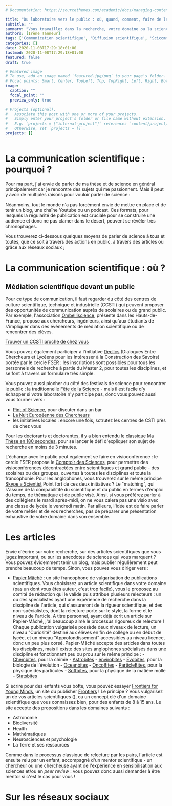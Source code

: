 ```yaml
---
# Documentation: https://sourcethemes.com/academic/docs/managing-content/

title: "Du laboratoire vers le public : où, quand, comment, faire de la communication scientifique ?"
subtitle: ""
summary: "Vous travaillez dans la recherche, votre domaine ou la science en général vous passionne, et vous cherchez à diffuser vos connaissances et votre enthousiasme auprès d'un large public ? Voici quelques pistes."
authors: [Irène Tanneur]
tags: ['Communication scientifique', 'Diffusion scientifique', 'Scicomm']
categories: []
date: 2020-11-08T17:29:18+01:00
lastmod: 2020-11-08T17:29:18+01:00
featured: false
draft: true

# Featured image
# To use, add an image named `featured.jpg/png` to your page's folder.
# Focal points: Smart, Center, TopLeft, Top, TopRight, Left, Right, BottomLeft, Bottom, BottomRight.
image:
  caption: ""
  focal_point: ""
  preview_only: true

# Projects (optional).
#   Associate this post with one or more of your projects.
#   Simply enter your project's folder or file name without extension.
#   E.g. `projects = ["internal-project"]` references `content/project/deep-learning/index.md`.
#   Otherwise, set `projects = []`.
projects: []
---
```


# La communication scientifique : pourquoi ?

Pour ma part, j'ai envie de parler de ma thèse et de science en général principalement car je rencontre des sujets qui me passionnent. Mais il peut y avoir de multiples raisons pour vouloir parler de science :

Néanmoins, tout le monde n'a pas forcément envie de mettre en place et de tenir un blog, une chaîne Youtube ou un podcast. Ces formats, pour lesquels la régularité de publication est cruciale pour se construire une audience et donc ne pas clamer dans le désert, peuvent se révéler très chronophages.

Vous trouverez ci-dessous quelques moyens de parler de science à tous et toutes, que ce soit à travers des actions en public, à travers des articles ou grâce aux réseaux sociaux ; 

# La communication scientifique : où ?

## Médiation scientifique devant un public

Pour ce type de communication, il faut regarder du côté des centres de culture scientifique, technique et industrielle (CCSTI) qui peuvent proposer des opportunités de communication auprès de scolaires ou du grand public. Par exemple, l'association [Ombelliscience](https://ombelliscience.fr/missions/axe1), présente dans les Hauts-de-France, propose aux chercheurs, ingénieurs, ainsi qu'aux étudiants de s'impliquer dans des évènements de médiation scientifique ou de rencontrer des élèves.

[Trouver un CCSTI proche de chez vous](https://eduscol.education.fr/cid46773/liste-des-centres-sciences-ccsti-par-academie.html)

Vous pouvez également participer à l'initiative [Declics](http://www.cerclefser.org/fr/declics/) (Dialogues Entre Chercheurs et Lycéens pour les Intéresser à la Construction des Savoirs) portée par le cercle FSER : les inscriptions sont possibles pour tous les personnels de recherche à partie du Master 2, pour toutes les disciplines, et se font à travers un formulaire très simple.

Vous pouvez aussi piocher du côté des festivals de science pour rencontrer le public : la traditionnelle [Fête de la Science](https://www.fetedelascience.fr/) - mais il est facile d'y échapper si votre laboratoire n'y participe pas, donc vous pouvez aussi vous tourner vers :

- [Pint of Science](https://pintofscience.fr), pour discuter dans un bar
- [La Nuit Européenne des Chercheurs](https://nuitdeschercheurs-france.eu/?2020#home)
- les initiatives locales : encore une fois, sctrutez les centres de CSTI près de chez vous

Pour les doctorants et doctorantes, il y a bien entendu le classique [Ma Thèse en 180 secondes](https://mt180.fr/), pour se lancer le défi d'expliquer son sujet de recherche en moins de 3 minutes.

L'échange avec le public peut également se faire en visioconférence : le cercle FSER propose le [Comptoir des Sciences](http://www.cerclefser.org/fr/comptoir-des-sciences/), pour permettre des visioconférences décontractées entre scientifiques et grand public - des scolaires ou des groupes, ouvertes à toutes les disciplines et toute la francophonie.
Pour les anglophones, vous trouverez sur le même principe [Skype a Scientist](https://www.skypeascientist.com/get-involved.html)
Point fort de ces deux initiatives ? Le "matching", qui s'assure de la compabilitité du scientifique et du public en termes d'emploi du temps, de thématique et de public visé. Ainsi, si vous préférez parler à des collégiens le mardi après-midi, on ne vous calera pas une visio avec une classe de lycée le vendredi 
matin. Par ailleurs, l'idée est de faire parler de votre métier et de vos recherches, pas de préparer une présentation exhaustive de votre domaine dans son ensemble.

# Les articles

Envie d'écrire sur votre recherche, sur des articles scientifiques que vous jugez important, ou sur les anecdotes de sciences qui vous marquent ? Vous pouvez évidemment tenir un blog, mais publier régulièrement peut prendre beaucoup de temps. Sinon, vous pouvez vous diriger vers : 

- [Papier Mâché](https://papiermachesciences.org/) : un site francophone de vulgarisation de publications scientifiques. Vous choisissez un article scientifique dans votre domaine (pas un dont vous êtes auteur, c'est trop facile), vous le proposez au comité de rédaction qui le valide puis attribue plusieurs relecteurs : un ou des spécialistes ayant une expérience de recherche dans la discipline de l'article, qui s'assureront de la rigueur scientifique, et des non-spécialistes, dont la relecture porte sur le style, la forme et le niveau de l'article. A titre personnel, ayant déjà écrit un article sur Papier-Mâché, j'ai beaucoup aimé le processus rigoureux de relecture !
Chaque publication vulgarisée possède deux niveaux de lecture, un niveau "Curiosité" destiné aux élèves en fin de collège ou en début de lycée, et un niveau "Approfondissement" accessibles au niveau licence, donc un peu plus corsé.
Papier-Mâché accepte des articles dans toutes les disciplines, mais il existe des sites anglophones spécialisés dans une discipline et fonctionnant peu ou prou sur le même principe :
	     - [Chembites](https://chembites.org/), pour la chimie
	     - [Astrobites](http://astrobites.org/)
	     - [envirobites](https://envirobites.org/)
	     - [Evobites](https://evobites.com/), pour la biologie de l'évolution
	     - [Oceanbites](http://oceanbites.org/)
	     - [OncoBites](https://oncobites.blog/)
	     - [ParticleBites](https://www.particlebites.com/), pour la physique des particules
	     - [Softbites](https://softbites.org/), pour la physique de la matière molle
	     - [Statsbites](https://statsbites.wordpress.com/)

Si écrire pour des enfants vous botte, vous pouvez essayer [Frontiers for Young Minds](https://kids.frontiersin.org/), un site du publisher [Frontiers](https://www.frontiersin.org/) ! Le principe ? Vous vulgarisez un de vos articles scientifiques (), ou un concept clé d'un domaine scientifique que vous connaissez bien, pour des enfants de 8 à 15 ans. Le site accepte des propositions dans les domaines suivants :
- Astronomie
- Biodiversité
- Health
- Mathématiques
- Neurosciences et psychologie
- La Terre et ses ressources

 Comme dans le processus classique de relecture par les pairs, l'article est ensuite relu par un enfant, accompagné d'un mentor scientifique - un chercheur ou une chercheuse ayant de l'expérience en sensibilisation aux sciences et/ou en *peer review* : vous pouvez donc aussi demander à être mentor si c'est le cas pour vous !

# Sur les réseaux sociaux


